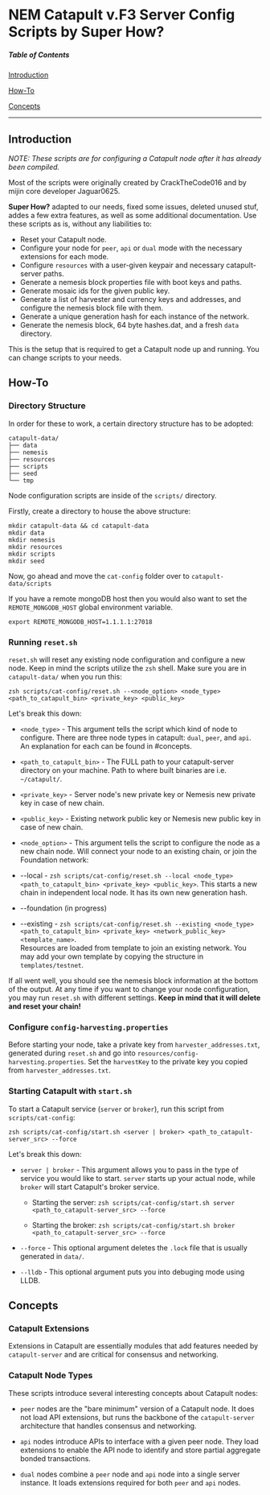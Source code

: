 ﻿# NEM Catapult v.F3 Server Config Scripts by Super How?

##### Table of Contents

[Introduction](#Introduction)

[How-To](#How-To)

[Concepts](#Concepts)

<hr>

## Introduction

_NOTE: These scripts are for configuring a Catapult node after it has already been compiled._

Most of the scripts were originally created by CrackTheCode016 and by mijin core developer Jaguar0625.

**Super How?** adapted to our needs, fixed some issues, deleted unused stuf, addes a few extra features, as well as some additional documentation. Use these scripts as is, without any liabilities to:

- Reset your Catapult node.
- Configure your node for `peer`, `api` or `dual` mode with the necessary extensions for each mode.
- Configure `resources` with a user-given keypair and necessary catapult-server paths.
- Generate a nemesis block properties file with boot keys and paths.
- Generate mosaic ids for the given public key.
- Generate a list of harvester and currency keys and addresses, and configure the nemesis block file with them.
- Generate a unique generation hash for each instance of the network.
- Generate the nemesis block, 64 byte hashes.dat, and a fresh `data` directory.

This is the setup that is required to get a Catapult node up and running. You can change scripts to your needs.

## How-To

### Directory Structure

In order for these to work, a certain directory structure has to be adopted:

```
catapult-data/
├── data
├── nemesis
├── resources
├── scripts
├── seed
└── tmp  
```

Node configuration scripts are inside of the `scripts/` directory.

Firstly, create a directory to house the above structure:

```
mkdir catapult-data && cd catapult-data
mkdir data
mkdir nemesis
mkdir resources
mkdir scripts
mkdir seed
```

Now, go ahead and move the `cat-config` folder over to `catapult-data/scripts`

If you have a remote mongoDB host then you would also want to set the `REMOTE_MONGODB_HOST` global environment variable.

```
export REMOTE_MONGODB_HOST=1.1.1.1:27018

```

### Running `reset.sh`

`reset.sh` will reset any existing node configuration and configure a new node. Keep in mind the scripts utilize the `zsh` shell. Make sure you are in `catapult-data/` when you run this:

`zsh scripts/cat-config/reset.sh --<node_option> <node_type> <path_to_catapult_bin> <private_key> <public_key>`

Let's break this down:

- `<node_type>` - This argument tells the script which kind of node to configure. 
There are three node types in catapult: `dual`, `peer`, and `api`. An explanation for each can be found in #concepts.

- `<path_to_catapult_bin>` - The FULL path to your catapult-server directory on your machine.
Path to where built binaries are i.e. `~/catapult/`.

- `<private_key>` - Server node's new private key or Nemesis new private key in case of new chain.

- `<public_key>` - Existing network public key or Nemesis new public key in case of new chain.

- `<node_option>` - This argument tells the script to configure the node as a new chain node. 
Will connect your node to an existing chain, or join the Foundation network:

- --local - ```zsh scripts/cat-config/reset.sh --local <node_type> <path_to_catapult_bin> <private_key> <public_key>```. This starts a new chain in independent local node. It has its own new generation hash.

- --foundation (in progress)

- --existing - ```zsh scripts/cat-config/reset.sh --existing <node_type> <path_to_catapult_bin> <private_key> <network_public_key> <template_name>```.  
Resources are loaded from template to join an existing network. You may add your own template by copying the structure in `templates/testnet`.

If all went well, you should see the nemesis block information at the bottom of the output. At any time if you want to change your node configuration, you may run `reset.sh` with different settings. 
**Keep in mind that it will delete and reset your chain!**

### Configure `config-harvesting.properties`

Before starting your node, take a private key from `harvester_addresses.txt`, generated during `reset.sh` and go into `resources/config-harvesting.properties`. Set the `harvestKey` to the private key you copied from `harvester_addresses.txt`.

### Starting Catapult with `start.sh`

To start a Catapult service (`server` or `broker`), run this script from `scripts/cat-config`:

`zsh scripts/cat-config/start.sh <server | broker> <path_to_catapult-server_src> --force`

Let's break this down:

- `server | broker` - This argument allows you to pass in the type of service you would like to start. `server` starts up your actual node, while `broker` will start Catapult's broker service.

  - Starting the server: `zsh scripts/cat-config/start.sh server <path_to_catapult-server_src> --force`

  - Starting the broker: `zsh scripts/cat-config/start.sh broker <path_to_catapult-server_src> --force`

- `--force` - This optional argument deletes the `.lock` file that is usually generated in `data/`.

- `--lldb` - This optional argument puts you into debuging mode using LLDB.

## Concepts

### Catapult Extensions

Extensions in Catapult are essentially modules that add features needed by `catapult-server` and are critical for consensus and networking.

### Catapult Node Types

These scripts introduce several interesting concepts about Catapult nodes:

- `peer` nodes are the "bare minimum" version of a Catapult node. It does not load API extensions, but runs the backbone of the `catapult-server` architecture that handles consensus and networking.

- `api` nodes introduce APIs to interface with a given peer node. They load extensions to enable the API node to identify and store partial aggregate bonded transactions.

- `dual` nodes combine a `peer` node and `api` node into a single server instance. It loads extensions required for both `peer` and `api` nodes. 

###
